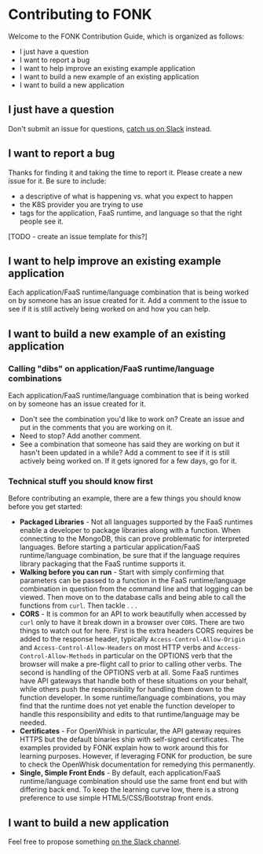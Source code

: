 # Contributing to FONK
Welcome to the FONK Contribution Guide, which is organized as follows:

* I just have a question
* I want to report a bug
* I want to help improve an existing example application
* I want to build a new example of an existing application
* I want to build a new application

## I just have a question
Don't submit an issue for questions, [catch us on Slack](https://join.slack.com/t/fonk-apps/shared_invite/enQtNDEwNTc4NDI0OTMzLTNhZjA3MTE1NTdjMjY3MWJkM2MwNGViNGJlNWVhNGFlNDZjOWExMzViNzkyMTcyMjA3YmU4MmYwNGEyZGVlODA) instead.

## I want to report a bug
Thanks for finding it and taking the time to report it. Please create a new issue for it.  Be sure to include:

* a descriptive of what is happening vs. what you expect to happen
* the K8S provider you are trying to use
* tags for the application, FaaS runtime, and language so that the right people see it.

[TODO - create an issue template for this?]

## I want to help improve an existing example application
Each application/FaaS runtime/language combination that is being worked on by someone has an issue created for it.  Add a comment to the issue to see if it is still actively being worked on and how you can help.


## I want to build a new example of an existing application
### Calling "dibs" on application/FaaS runtime/language combinations
Each application/FaaS runtime/language combination that is being worked on by someone has an issue created for it.

* Don't see the combination you'd like to work on?  Create an issue and put in the comments that you are working on it.  
* Need to stop?  Add another comment.
* See a combination that someone has said they are working on but it hasn't been updated in a while?  Add a comment to see if it is still actively being worked on.  If it gets ignored for a few days, go for it.

### Technical stuff you should know first
Before contributing an example, there are a few things you should know before you get started:

* **Packaged Libraries** - Not all languages supported by the FaaS runtimes enable a developer to package libraries along with a function.  When connecting to the MongoDB, this can prove problematic for interpreted languages.  Before starting a particular application/FaaS runtime/language combination, be sure that if the language requires library packaging that the FaaS runtime supports it.
* **Walking before you can run** - Start with simply confirming that parameters can be passed to a function in the FaaS runtime/language combination in question from the command line and that logging can be viewed.  Then move on to the database calls and being able to call the functions from `curl`.  Then tackle . . .
* **CORS** - It is common for an API to work beautifully when accessed by `curl` only to have it break down in a browser over `CORS`.  There are two things to watch out for here.  First is the extra headers CORS requires be added to the response header, typically `Access-Control-Allow-Origin` and `Access-Control-Allow-Headers` on most HTTP verbs and `Access-Control-Allow-Methods` in particular on the OPTIONS verb that the browser will make a pre-flight call to prior to calling other verbs. The second is handling of the OPTIONS verb at all.  Some FaaS runtimes have API gateways that handle both of these situations on your behalf, while others push the responsibility for handling them down to the function developer.  In some runtime/language combinations, you may find that the runtime does not yet enable the function developer to handle this responsibility and edits to that runtime/language may be needed.
* **Certificates** - For OpenWhisk in particular, the API gateway requires HTTPS but the default binaries ship with self-signed certificates.  The examples provided by FONK explain how to work around this for learning purposes.  However, if leveraging FONK for production, be sure to check the OpenWhisk documentation for remedying this permanently.
* **Single, Simple Front Ends** - By default, each application/FaaS runtime/language combination should use the same front end but with differing back end.  To keep the learning curve low, there is a strong preference to use simple HTML5/CSS/Bootstrap front ends.

## I want to build a new application
Feel free to propose something [on the Slack channel](https://join.slack.com/t/fonk-apps/shared_invite/enQtNDEwNTc4NDI0OTMzLTNhZjA3MTE1NTdjMjY3MWJkM2MwNGViNGJlNWVhNGFlNDZjOWExMzViNzkyMTcyMjA3YmU4MmYwNGEyZGVlODA).
